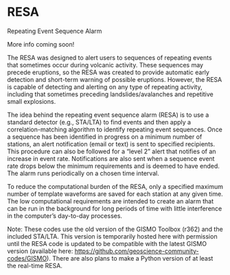 # RESA
Repeating Event Sequence Alarm

More info coming soon!

The RESA was designed to alert users to sequences of repeating events that sometimes occur during volcanic activity. These sequences may precede eruptions, so the RESA was created to provide automatic early detection and short-term warning of possible eruptions. However, the RESA is capable of detecting and alerting on any type of repeating activity, including that sometimes preceding landslides/avalanches and repetitive small explosions.

The idea behind the repeating event sequence alarm (RESA) is to use a standard detector (e.g., STA/LTA) to find events and then apply a correlation-matching algorithm to identify repeating event sequences. Once a sequence has been identified in progress on a minimum number of stations, an alert notification (email or text) is sent to specified recipients. This procedure can also be followed for a “level 2” alert that notifies of an increase in event rate. Notifications are also sent when a sequence event rate drops below the minimum requirements and is deemed to have ended. The alarm runs periodically on a chosen time interval.

To reduce the computational burden of the RESA, only a specified maximum number of template waveforms are saved for each station at any given time. The low computational requirements are intended to create an alarm that can be run in the background for long periods of time with little interference in the computer’s day-to-day processes. 


Note: These codes use the old version of the GISMO Toolbox (r362) and the included STA/LTA. This version is temporarily hosted here with permission until the RESA code is updated to be compatible with the latest GISMO version (available here: https://github.com/geoscience-community-codes/GISMO). There are also plans to make a Python version of at least the real-time RESA.
